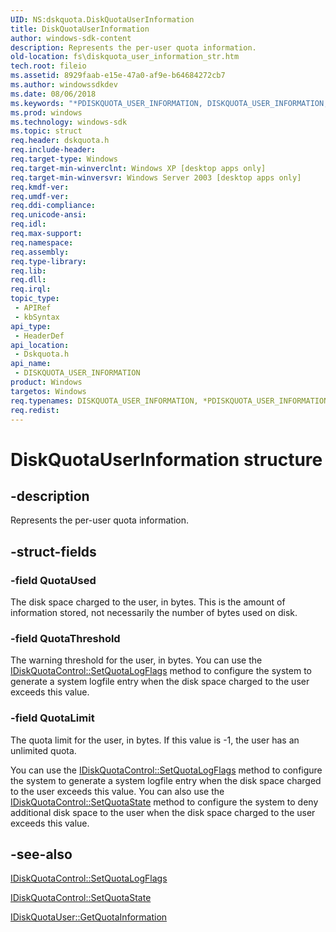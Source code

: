 ```yaml
---
UID: NS:dskquota.DiskQuotaUserInformation
title: DiskQuotaUserInformation
author: windows-sdk-content
description: Represents the per-user quota information.
old-location: fs\diskquota_user_information_str.htm
tech.root: fileio
ms.assetid: 8929faab-e15e-47a0-af9e-b64684272cb7
ms.author: windowssdkdev
ms.date: 08/06/2018
ms.keywords: "*PDISKQUOTA_USER_INFORMATION, DISKQUOTA_USER_INFORMATION, DISKQUOTA_USER_INFORMATION structure [Files], DiskQuotaUserInformation, PDISKQUOTA_USER_INFORMATION, PDISKQUOTA_USER_INFORMATION structure pointer [Files], _win32_diskquota_user_information_str, base.diskquota_user_information_str, dskquota/DISKQUOTA_USER_INFORMATION, dskquota/PDISKQUOTA_USER_INFORMATION, fs.diskquota_user_information_str"
ms.prod: windows
ms.technology: windows-sdk
ms.topic: struct
req.header: dskquota.h
req.include-header: 
req.target-type: Windows
req.target-min-winverclnt: Windows XP [desktop apps only]
req.target-min-winversvr: Windows Server 2003 [desktop apps only]
req.kmdf-ver: 
req.umdf-ver: 
req.ddi-compliance: 
req.unicode-ansi: 
req.idl: 
req.max-support: 
req.namespace: 
req.assembly: 
req.type-library: 
req.lib: 
req.dll: 
req.irql: 
topic_type:
 - APIRef
 - kbSyntax
api_type:
 - HeaderDef
api_location:
 - Dskquota.h
api_name:
 - DISKQUOTA_USER_INFORMATION
product: Windows
targetos: Windows
req.typenames: DISKQUOTA_USER_INFORMATION, *PDISKQUOTA_USER_INFORMATION
req.redist: 
---
```


# DiskQuotaUserInformation structure


## -description


Represents the per-user quota information.


## -struct-fields




### -field QuotaUsed

The disk space charged to the user, in bytes. This is the amount of information stored, not necessarily the number of bytes used on disk.


### -field QuotaThreshold

The warning threshold for the user, in bytes. You can use the 
<a href="https://msdn.microsoft.com/8e5a1637-ad10-4a36-8493-b57c254ae273">IDiskQuotaControl::SetQuotaLogFlags</a> method to configure the system to generate a system logfile entry when the disk space charged to the user exceeds this value.


### -field QuotaLimit

The quota limit for the user, in bytes. If this value is -1, the user has an unlimited quota. 




You can use the <a href="https://msdn.microsoft.com/8e5a1637-ad10-4a36-8493-b57c254ae273">IDiskQuotaControl::SetQuotaLogFlags</a> method to configure the system to generate a system logfile entry when the disk space charged to the user exceeds this value. You can also use the 
<a href="https://msdn.microsoft.com/0bbacc3c-e212-4801-95d8-1e260123665d">IDiskQuotaControl::SetQuotaState</a> method to configure the system to deny additional disk space to the user when the disk space charged to the user exceeds this value.


## -see-also




<a href="https://msdn.microsoft.com/8e5a1637-ad10-4a36-8493-b57c254ae273">IDiskQuotaControl::SetQuotaLogFlags</a>



<a href="https://msdn.microsoft.com/0bbacc3c-e212-4801-95d8-1e260123665d">IDiskQuotaControl::SetQuotaState</a>



<a href="https://msdn.microsoft.com/d1640803-965a-473c-bf10-bee51d47fcfa">IDiskQuotaUser::GetQuotaInformation</a>
 

 

